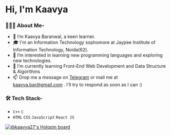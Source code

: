 # Hi, I'm Kaavya #
### 👨🏻‍💻 About Me- ###
- 👋 I’m Kaavya Baranwal, a keen learner.
- 🎓 I'm an Information Technology sophomore at Jaypee Institute of Information Technology, Noida(62).
- 👀 I’m interested in learning new programming languages and exploring new technologies.
- 🌱 I’m currently learning Front-End Web Development and Data Structure & Algorithms
- 📫 Drop me a message on [Telegram](https://t.me/kaavya_baranwal) or mail me at kaavya.bar@gmail.com . I'll try to respond as soon as I can :)
### 🛠 Tech Stack- ###
- `C++`  `C`
- `HTML`  `CSS` `JavaScript` `React JS`
<!-- - `SQL (basics)`
- `Photoshop (basics)` -->
<!-- #### Currently Learning - 
`React JS` -->
<!-- - 📫 How to reach me ...
 -->
<!---
kaavyabaranwal/kaavyabaranwal is a ✨ special ✨ repository because its `README.md` (this file) appears on your GitHub profile.
You can click the Preview link to take a look at your changes.
--->

[![@kaavya27's Holopin board](https://holopin.me/kaavya27)](https://holopin.io/@kaavya27)
